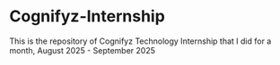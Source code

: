 # Cognifyz-Internship
This is the repository of Cognifyz Technology Internship that I did for a month, August 2025 - September 2025
